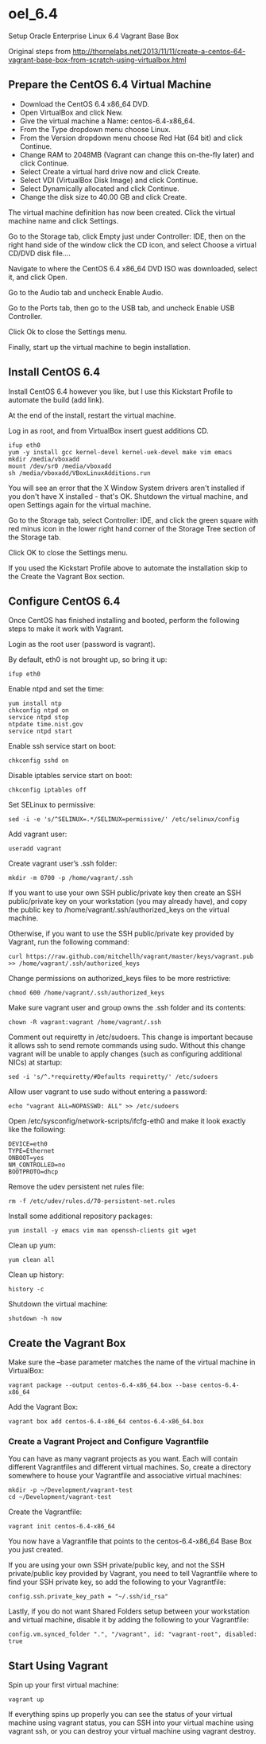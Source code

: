 oel_6.4
=======

Setup Oracle Enterprise Linux 6.4 Vagrant Base Box

Original steps from http://thornelabs.net/2013/11/11/create-a-centos-64-vagrant-base-box-from-scratch-using-virtualbox.html

## Prepare the CentOS 6.4 Virtual Machine

- Download the CentOS 6.4 x86_64 DVD.
- Open VirtualBox and click New.
- Give the virtual machine a Name: centos-6.4-x86_64.
- From the Type dropdown menu choose Linux.
- From the Version dropdown menu choose Red Hat (64 bit) and click Continue.
- Change RAM to 2048MB (Vagrant can change this on-the-fly later) and click Continue.
- Select Create a virtual hard drive now and click Create.
- Select VDI (VirtualBox Disk Image) and click Continue.
- Select Dynamically allocated and click Continue.
- Change the disk size to 40.00 GB and click Create.

The virtual machine definition has now been created. Click the virtual machine name and click Settings.

Go to the Storage tab, click Empty just under Controller: IDE, then on the right hand side of the window click the CD icon, and select Choose a virtual CD/DVD disk file….

Navigate to where the CentOS 6.4 x86_64 DVD ISO was downloaded, select it, and click Open.

Go to the Audio tab and uncheck Enable Audio.

Go to the Ports tab, then go to the USB tab, and uncheck Enable USB Controller.

Click Ok to close the Settings menu.

Finally, start up the virtual machine to begin installation.

## Install CentOS 6.4
Install CentOS 6.4 however you like, but I use this Kickstart Profile to automate the build (add link).

At the end of the install, restart the virtual machine.

Log in as root, and from VirtualBox insert guest additions CD.

	ifup eth0
	yum -y install gcc kernel-devel kernel-uek-devel make vim emacs
	mkdir /media/vboxadd
	mount /dev/sr0 /media/vboxadd
	sh /media/vboxadd/VBoxLinuxAdditions.run

You will see an error that the X Window System drivers aren't installed if you don't have X installed - that's OK.
Shutdown the virtual machine, and open Settings again for the virtual machine.

Go to the Storage tab, select Controller: IDE, and click the green square with red minus icon in the lower right hand corner of the Storage Tree section of the Storage tab.

Click OK to close the Settings menu.

If you used the Kickstart Profile above to automate the installation skip to the Create the Vagrant Box section.

## Configure CentOS 6.4
Once CentOS has finished installing and booted, perform the following steps to make it work with Vagrant.

Login as the root user (password is vagrant).

By default, eth0 is not brought up, so bring it up:

	ifup eth0

Enable ntpd and set the time:

	yum install ntp
	chkconfig ntpd on
	service ntpd stop
	ntpdate time.nist.gov
	service ntpd start

Enable ssh service start on boot:

	chkconfig sshd on

Disable iptables service start on boot:

	chkconfig iptables off

Set SELinux to permissive:

	sed -i -e 's/^SELINUX=.*/SELINUX=permissive/' /etc/selinux/config

Add vagrant user:

	useradd vagrant

Create vagrant user’s .ssh folder:

	mkdir -m 0700 -p /home/vagrant/.ssh

If you want to use your own SSH public/private key then create an SSH public/private key on your workstation (you may already have), and copy the public key to /home/vagrant/.ssh/authorized_keys on the virtual machine.

Otherwise, if you want to use the SSH public/private key provided by Vagrant, run the following command:

	curl https://raw.github.com/mitchellh/vagrant/master/keys/vagrant.pub >> /home/vagrant/.ssh/authorized_keys

Change permissions on authorized_keys files to be more restrictive:

	chmod 600 /home/vagrant/.ssh/authorized_keys

Make sure vagrant user and group owns the .ssh folder and its contents:

	chown -R vagrant:vagrant /home/vagrant/.ssh

Comment out requiretty in /etc/sudoers. This change is important because it allows ssh to send remote commands using sudo. Without this change vagrant will be unable to apply changes (such as configuring additional NICs) at startup:

	sed -i 's/^.*requiretty/#Defaults requiretty/' /etc/sudoers

Allow user vagrant to use sudo without entering a password:

	echo "vagrant ALL=NOPASSWD: ALL" >> /etc/sudoers
	
Open /etc/sysconfig/network-scripts/ifcfg-eth0 and make it look exactly like the following:

	DEVICE=eth0
	TYPE=Ethernet
	ONBOOT=yes
	NM_CONTROLLED=no
	BOOTPROTO=dhcp

Remove the udev persistent net rules file:

	rm -f /etc/udev/rules.d/70-persistent-net.rules

Install some additional repository packages:

	yum install -y emacs vim man openssh-clients git wget

Clean up yum:

	yum clean all

Clean up history:

	history -c

Shutdown the virtual machine:

	shutdown -h now


## Create the Vagrant Box
Make sure the –base parameter matches the name of the virtual machine in VirtualBox:

	vagrant package --output centos-6.4-x86_64.box --base centos-6.4-x86_64

Add the Vagrant Box:

	vagrant box add centos-6.4-x86_64 centos-6.4-x86_64.box

### Create a Vagrant Project and Configure Vagrantfile
You can have as many vagrant projects as you want. Each will contain different Vagrantfiles and different virtual machines. So, create a directory somewhere to house your Vagrantfile and associative virtual machines:

	mkdir -p ~/Development/vagrant-test
	cd ~/Development/vagrant-test

Create the Vagrantfile:

	vagrant init centos-6.4-x86_64

You now have a Vagrantfile that points to the centos-6.4-x86_64 Base Box you just created.

If you are using your own SSH private/public key, and not the SSH private/public key provided by Vagrant, you need to tell Vagrantfile where to find your SSH private key, so add the following to your Vagrantfile:

	config.ssh.private_key_path = "~/.ssh/id_rsa"

Lastly, if you do not want Shared Folders setup between your workstation and virtual machine, disable it by adding the following to your Vagrantfile:

	config.vm.synced_folder ".", "/vagrant", id: "vagrant-root", disabled: true

## Start Using Vagrant
Spin up your first virtual machine:

	vagrant up

If everything spins up properly you can see the status of your virtual machine using vagrant status, you can SSH into your virtual machine using vagrant ssh, or you can destroy your virtual machine using vagrant destroy.
